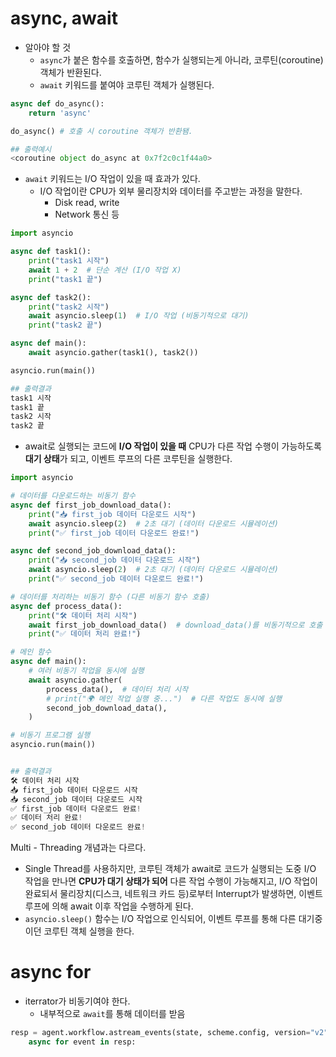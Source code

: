 # async, await

- 알아야 할 것
	- `async`가 붙은 함수를 호출하면, 함수가 실행되는게 아니라, 코루틴(coroutine) 객체가 반환된다.
	- `await` 키워드를 붙여야 코루틴 객체가 실행된다.
```python
async def do_async():
	return 'async'

do_async() # 호출 시 coroutine 객체가 반환됌.

## 출력예시
<coroutine object do_async at 0x7f2c0c1f44a0>
```

- `await` 키워드는 I/O 작업이 있을 때 효과가 있다.
	- I/O 작업이란 CPU가 외부 물리장치와 데이터를 주고받는 과정을 말한다.
		- Disk read, write
		- Network 통신 등

```python
import asyncio

async def task1():
    print("task1 시작")
    await 1 + 2  # 단순 계산 (I/O 작업 X)
    print("task1 끝")

async def task2():
    print("task2 시작")
    await asyncio.sleep(1)  # I/O 작업 (비동기적으로 대기)
    print("task2 끝")

async def main():
    await asyncio.gather(task1(), task2())

asyncio.run(main())

## 출력결과
task1 시작
task1 끝
task2 시작
task2 끝
```

- await로 실행되는 코드에 **I/O 작업이 있을 때** CPU가 다른 작업 수행이 가능하도록 **대기 상태**가 되고, 이벤트 루프의 다른 코루틴을 실행한다.

```python
import asyncio

# 데이터를 다운로드하는 비동기 함수
async def first_job_download_data():
    print("📥 first_job 데이터 다운로드 시작")
    await asyncio.sleep(2)  # 2초 대기 (데이터 다운로드 시뮬레이션)
    print("✅ first_job 데이터 다운로드 완료!")

async def second_job_download_data():
    print("📥 second_job 데이터 다운로드 시작")
    await asyncio.sleep(2)  # 2초 대기 (데이터 다운로드 시뮬레이션)
    print("✅ second_job 데이터 다운로드 완료!")

# 데이터를 처리하는 비동기 함수 (다른 비동기 함수 호출)
async def process_data():
    print("🛠️ 데이터 처리 시작")
    await first_job_download_data()  # download_data()를 비동기적으로 호출
    print("✅ 데이터 처리 완료!")

# 메인 함수
async def main():
    # 여러 비동기 작업을 동시에 실행
    await asyncio.gather(
        process_data(),  # 데이터 처리 시작
        # print("🌍 메인 작업 실행 중...")  # 다른 작업도 동시에 실행
        second_job_download_data(),
    )

# 비동기 프로그램 실행
asyncio.run(main())


## 출력결과
🛠️ 데이터 처리 시작
📥 first_job 데이터 다운로드 시작
📥 second_job 데이터 다운로드 시작
✅ first_job 데이터 다운로드 완료!
✅ 데이터 처리 완료!
✅ second_job 데이터 다운로드 완료!
```

Multi - Threading 개념과는 다르다.
- Single Thread를 사용하지만, 코루틴 객체가 await로 코드가 실행되는 도중 I/O 작업을 만나면 **CPU가 대기 상태가 되어** 다른 작업 수행이 가능해지고, I/O 작업이 완료되서 물리장치(디스크, 네트워크 카드 등)로부터 Interrupt가 발생하면, 이벤트 루프에 의해 await 이후 작업을 수행하게 된다.
- `asyncio.sleep()` 함수는 I/O 작업으로 인식되어, 이벤트 루프를 통해 다른 대기중이던 코루틴 객체 실행을 한다.
# async for
- iterrator가 비동기여야 한다.
	- 내부적으로 `await`를 통해 데이터를 받음

```python
resp = agent.workflow.astream_events(state, scheme.config, version="v2")
	async for event in resp:
```